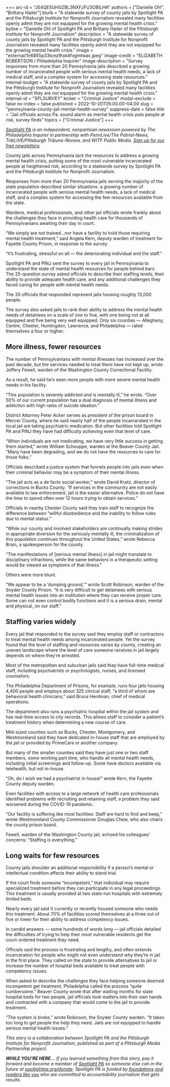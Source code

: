 +++
arc-id = "JS4QE5UHGZBL3NXFJFU3OBILHA"
authors = ["Danielle Ohl", "Brittany Hailer"]
blurb = "A statewide survey of county jails by Spotlight PA and the Pittsburgh Institute for Nonprofit Journalism revealed many facilities openly admit they are not equipped for the growing mental health crisis."
byline = "Danielle Ohl of Spotlight PA and Brittany Hailer of the Pittsburgh Institute for Nonprofit Journalism"
description = "A statewide survey of county jails by Spotlight PA and the Pittsburgh Institute for Nonprofit Journalism revealed many facilities openly admit they are not equipped for the growing mental health crisis."
image = "external/1n6855p33tcez9txk4fvgmtwac.jpeg"
image-credit = "ELIZABETH ROBERTSON / Philadelphia Inquirer"
image-description = "Survey responses from more than 20 Pennsylvania jails described a growing number of incarcerated people with serious mental health needs, a lack of medical staff, and a complex system for accessing state resources."
internal-budget = "A statewide survey of county jails by Spotlight PA and the Pittsburgh Institute for Nonprofit Journalism revealed many facilities openly admit they are not equipped for the growing mental health crisis."
internal-id = "SPLSURVEY"
kicker = "Criminal Justice"
modal-exclude = false
no-index = false
published = 2022-10-20T05:00:00-04:00
slug = "pennsylvania-county-jail-mental-health-survey"
suppress-date = false
title = "Jail officials across Pa. sound alarm as mental health crisis puts people at risk, survey finds"
topics = ["Criminal Justice"]
+++

<a href="https://www.spotlightpa.org/"><i>Spotlight PA</i></a><i> is an independent, nonpartisan newsroom powered by The Philadelphia Inquirer in partnership with PennLive/The Patriot-News, TribLIVE/Pittsburgh Tribune-Review, and WITF Public Media. </i><a href="https://www.spotlightpa.org/newsletters"><i>Sign up for our free newsletters</i></a><i>.</i>

County jails across Pennsylvania lack the resources to address a growing mental health crisis, putting some of the most vulnerable incarcerated people at heightened risk, according to a statewide survey by Spotlight PA and the Pittsburgh Institute for Nonprofit Journalism.

Responses from more than 20 Pennsylvania jails serving the majority of the state population described similar situations: a growing number of incarcerated people with serious mental health needs, a lack of medical staff, and a complex system for accessing the few resources available from the state.

Wardens, medical professionals, and other jail officials wrote frankly about the challenges they face in providing health care for thousands of Pennsylvanians awaiting their day in court.

<script src="https://www.spotlightpa.org/embed.js" async></script><div data-spl-embed-version="1" data-spl-src="https://www.spotlightpa.org/embeds/newsletter/"></div>

“We simply are not trained…nor have a facility to hold those requiring mental health treatment,” said Angela Kern, deputy warden of treatment for Fayette County Prison, in response to the survey.

“It’s frustrating, stressful on all — the deteriorating individual and the staff.”

Spotlight PA and PINJ sent the survey to every jail in Pennsylvania to understand the state of mental health resources for people behind bars. The 25-question survey asked officials to describe their staffing levels, their ability to provide adequate health care, and any additional challenges they faced caring for people with mental health needs.

The 20 officials that responded represent jails housing roughly 13,000 people.

The survey also asked jails to rank their ability to address the mental health needs of detainees on a scale of one to five, with one being not at all equipped and five being very well equipped. Only six counties — Allegheny, Centre, Chester, Huntingdon, Lawrence, and Philadelphia — rated themselves a four or higher.

## More illness, fewer resources

The number of Pennsylvanians with mental illnesses has increased over the past decade, but the services needed to treat them have not kept up, wrote Jeffery Fewell, warden of the Washington County Correctional Facility.

As a result, he said he’s seen more people with more severe mental health needs in his facility.

“This population is severely addicted and is mentally ill,” he wrote. “Over 50% of our current population has a dual diagnosis of mental illness and addiction with high rates of suicide ideation.”

District Attorney Peter Acker serves as president of the prison board in Mercer County, where he said nearly half of the people incarcerated in the local jail are taking psychiatric medication. But other facilities told Spotlight PA and PINJ they have had difficulty achieving even that level of care.

“When individuals are not medicating, we have very little success in getting them started,” wrote William Schouppe, warden at the Beaver County Jail. “Many have been degrading, and we do not have the resources to care for those folks.”

Officials described a justice system that funnels people into jails even when their criminal behavior may be a symptom of their mental illness.

“The jail acts as a de facto social worker,” wrote David Kratz, director of corrections in Bucks County. “If services in the community are not easily available to law enforcement, jail is the easier alternative. Police do not have the time to spend often over 12 hours trying to obtain services.”

Officials in nearby Chester County said they train staff to recognize the difference between “willful disobedience and the inability to follow rules due to mental status.”

“While our county and involved stakeholders are continually making strides in appropriate diversion for the seriously mentally ill, the criminalization of this population continues throughout the United States,” wrote Rebecca Brain, a spokesperson for the county.

“The manifestations of [serious mental illness] in jail might translate to disciplinary infractions, while the same behaviors in a therapeutic setting would be viewed as symptoms of that illness.”

Others were more blunt.

“We appear to be a ‘dumping ground,’” wrote Scott Robinson, warden of the Snyder County Prison. “It is very difficult to get detainees with serious mental health issues into an institution where they can receive proper care. Some can not even control bodily functions and it is a serious drain, mental and physical, on our staff.”

<script src="https://www.spotlightpa.org/embed.js" async></script><div data-spl-embed-version="1" data-spl-src="https://www.spotlightpa.org/embeds/tips/?tip_text=Do%20you%20have%20a%20tip%20about%20mental%20health%20resources%20in%20county%20jails%3F%20Tell%20us%20now."></div>

## Staffing varies widely

Every jail that responded to the survey said they employ staff or contractors to treat mental health needs among incarcerated people. Yet the survey found that the level of staffing and resources varies by county, creating an uneven landscape where the level of care someone receives in jail largely depends on where they’re arrested.

Most of the metropolitan and suburban jails said they have full-time medical staff, including psychiatrists or psychologists, nurses, and licensed counselors.

The Philadelphia Department of Prisons, for example, runs four jails housing 4,400 people and employs about 325 clinical staff, “a third of whom are behavioral health clinicians,” said Bruce Herdman, chief of medical operations.

The department also runs a psychiatric hospital within the jail system and has real-time access to city records. This allows staff to consider a patient’s treatment history when determining a new course of care.

Mid-sized counties such as Bucks, Chester, Montgomery, and Westmoreland said they have dedicated in-house staff that are employed by the jail or provided by PrimeCare or another company.

But many of the smaller counties said they have just one or two staff members, some working part time, who handle all mental health needs, including initial screenings and follow-up. Some have doctors available via telehealth, but not in-house.

“Oh, do I wish we had a psychiatrist in house!” wrote Kern, the Fayette County deputy warden.

Even facilities with access to a large network of health care professionals identified problems with recruiting and retaining staff, a problem they said worsened during the COVID-19 pandemic.

“Our facility is suffering like most facilities: Staff are hard to find and keep,” wrote Westmoreland County Commissioner Douglas Chew, who also chairs the county prison board.

Fewell, warden of the Washington County jail, echoed his colleagues’ concerns: “Staffing is everything.”

## Long waits for few resources

County jails shoulder an additional responsibility if a person’s mental or intellectual condition affects their ability to stand trial.

If the court finds someone “incompetent,” that individual may require specialized treatment before they can participate in any legal proceedings. This treatment is usually provided at two state-run hospitals with extremely limited beds.

<script src="https://www.spotlightpa.org/embed.js" async></script><div data-spl-embed-version="1" data-spl-src="https://www.spotlightpa.org/embeds/donate/"></div>

Nearly every jail said it currently or recently housed someone who needs this treatment. About 70% of facilities scored themselves at a three out of five or lower for their ability to address competency issues.

In candid answers — some hundreds of words long — jail officials detailed the difficulties of trying to help their most vulnerable residents get the court-ordered treatment they need.

Officials said the process is frustrating and lengthy, and often extends incarceration for people who might not even understand why they’re in jail in the first place. They called on the state to provide alternatives to jail or increase the number of hospital beds available to treat people with competency issues.

When asked to describe the challenges they face helping someone deemed incompetent get treatment, Philadelphia called the process “quite cumbersome.” Beaver County wrote that after waiting months for state hospital beds for two people, jail officials took matters into their own hands and contracted with a company that would come to the jail to provide treatment.

“The system is broke,” wrote Robinson, the Snyder County warden. “It takes too long to get people the help they need. Jails are not equipped to handle serious mental health issues.”

<i>This story is a collaboration between Spotlight PA and the Pittsburgh Institute for Nonprofit Journalism, published as part of a Pittsburgh Media Partnership project.</i>

<i><b>WHILE YOU’RE HERE...</b></i><i> If you learned something from this story, pay it forward and become a member of </i><a href="https://www.spotlightpa.org/"><i>Spotlight PA</i></a><i> so someone else can in the future at </i><a href="http://spotlightpa.org/donate"><i>spotlightpa.org/donate</i></a><i>. Spotlight PA is funded by</i><a href="https://www.spotlightpa.org/support"><i> foundations</i></a><i> </i><a href="https://www.spotlightpa.org/support"><i>and readers like you</i></a><i> who are committed to accountability journalism that gets results.</i>
